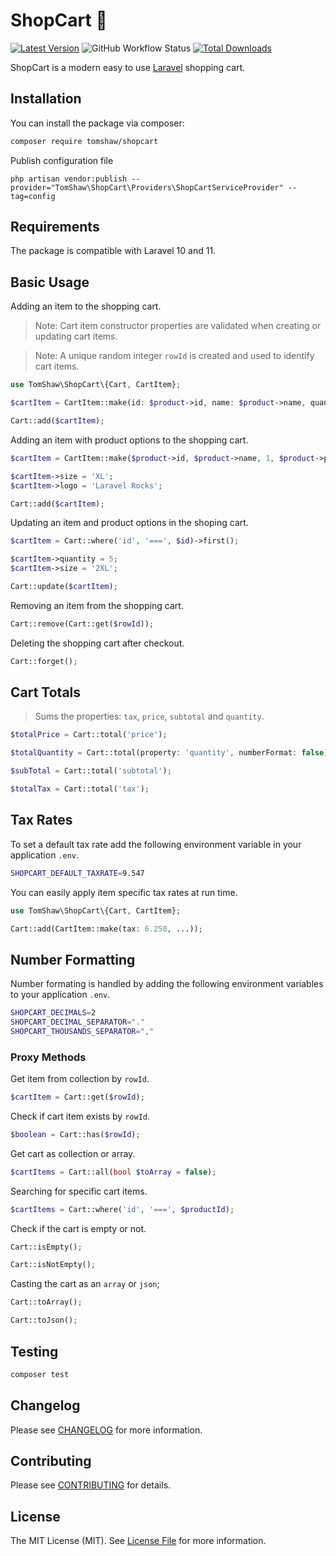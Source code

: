 # ShopCart 🛒

[![Latest Version](https://img.shields.io/github/release/tomshaw/shopcart.svg?style=flat-square)](https://github.com/tomshaw/shopcart/releases)
![GitHub Workflow Status](https://img.shields.io/github/actions/workflow/status/tomshaw/shopcart/run-tests.yml?branch=master&style=flat-square&label=tests)
[![Total Downloads](https://img.shields.io/packagist/dt/tomshaw/shopcart.svg?style=flat-square)](https://packagist.org/packages/tomshaw/shopcart)

ShopCart is a modern easy to use [Laravel](https://laravel.com) shopping cart.

## Installation

You can install the package via composer:

```bash
composer require tomshaw/shopcart
```

Publish configuration file

```
php artisan vendor:publish --provider="TomShaw\ShopCart\Providers\ShopCartServiceProvider" --tag=config
```

## Requirements

The package is compatible with Laravel 10 and 11.

## Basic Usage

Adding an item to the shopping cart.

> Note: Cart item constructor properties are validated when creating or updating cart items. 

> Note: A unique random integer `rowId` is created and used to identify cart items.

```php
use TomShaw\ShopCart\{Cart, CartItem};

$cartItem = CartItem::make(id: $product->id, name: $product->name, quantity: 1, price: $product->price);

Cart::add($cartItem);
```

Adding an item with product options to the shopping cart.

```php
$cartItem = CartItem::make($product->id, $product->name, 1, $product->price);

$cartItem->size = 'XL';
$cartItem->logo = 'Laravel Rocks';

Cart::add($cartItem);
```

Updating an item and product options in the shoping cart.

```php
$cartItem = Cart::where('id', '===', $id)->first();

$cartItem->quantity = 5;
$cartItem->size = '2XL';

Cart::update($cartItem);
```

Removing an item from the shopping cart.

```php
Cart::remove(Cart::get($rowId));
```

Deleting the shopping cart after checkout.

```php
Cart::forget();
```

## Cart Totals

> Sums the properties: `tax`, `price`, `subtotal` and `quantity`.

```php
$totalPrice = Cart::total('price');
```
```php
$totalQuantity = Cart::total(property: 'quantity', numberFormat: false);
```

```php
$subTotal = Cart::total('subtotal');
```

```php
$totalTax = Cart::total('tax');
```

## Tax Rates

To set a default tax rate add the following environment variable in your application `.env`.

```sh
SHOPCART_DEFAULT_TAXRATE=9.547
```

You can easily apply item specific tax rates at run time. 

```php
use TomShaw\ShopCart\{Cart, CartItem};

Cart::add(CartItem::make(tax: 6.250, ...));
```

## Number Formatting

Number formating is handled by adding the following environment variables to your application `.env`.

```sh
SHOPCART_DECIMALS=2
SHOPCART_DECIMAL_SEPARATOR="."
SHOPCART_THOUSANDS_SEPARATOR=","
```

### Proxy Methods

Get item from collection by `rowId`.

```php
$cartItem = Cart::get($rowId);
```

Check if cart item exists by `rowId`.

```php
$boolean = Cart::has($rowId);
```

Get cart as collection or array.

```php
$cartItems = Cart::all(bool $toArray = false);
```

Searching for specific cart items.

```php
$cartItems = Cart::where('id', '===', $productId);
```

Check if the cart is empty or not.

```php
Cart::isEmpty();
```

```php
Cart::isNotEmpty();
```

Casting the cart as an `array` or `json`;

```php
Cart::toArray();
```

```php
Cart::toJson();
```

## Testing

``` bash
composer test
```

## Changelog

Please see [CHANGELOG](CHANGELOG.md) for more information.

## Contributing

Please see [CONTRIBUTING](CONTRIBUTING.md) for details.

## License

The MIT License (MIT). See [License File](LICENSE) for more information.

